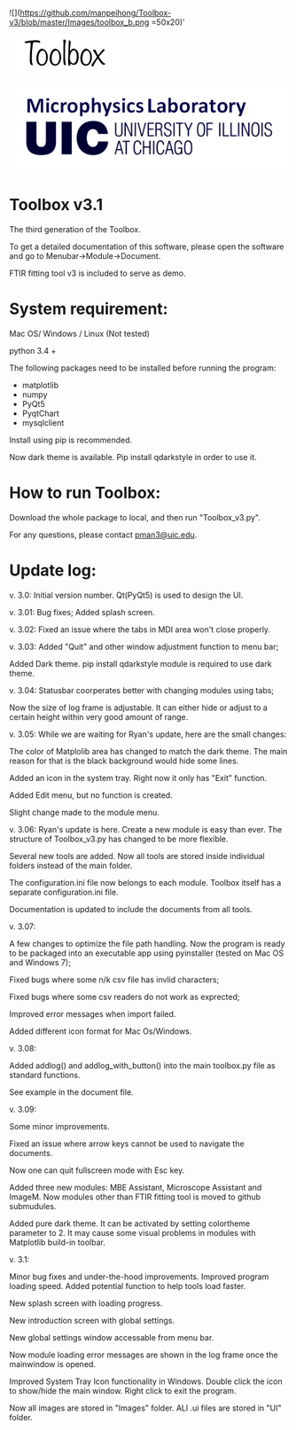 ![](https://github.com/manpeihong/Toolbox-v3/blob/master/Images/toolbox_b.png =50x20)'

<img src="https://github.com/manpeihong/Toolbox-v3/blob/master/Images/toolbox_b.png" width="200">

![](https://github.com/manpeihong/Toolbox-v3/blob/master/Images/MPL_UIC_b.png)

# Toolbox v3.1
The third generation of the Toolbox.

To get a detailed documentation of this software, please open the software and go to Menubar->Module->Document.

FTIR fitting tool v3 is included to serve as demo. 


# System requirement:

Mac OS/ Windows / Linux (Not tested)

python 3.4 +

The following packages need to be installed before running the program:

- matplotlib
- numpy
- PyQt5
- PyqtChart
- mysqlclient

Install using pip is recommended.

Now dark theme is available. Pip install qdarkstyle in order to use it. 

# How to run Toolbox:

Download the whole package to local, and then run "Toolbox_v3.py".

For any questions, please contact pman3@uic.edu.

# Update log:

v. 3.0: Initial version number. Qt(PyQt5) is used to design the UI. 

v. 3.01: Bug fixes; Added splash screen.  

v. 3.02: Fixed an issue where the tabs in MDI area won't close properly. 

v. 3.03: Added "Quit" and other window adjustment function to menu bar; 

Added Dark theme. pip install qdarkstyle module is required to use dark theme. 

v. 3.04: Statusbar coorperates better with changing modules using tabs; 

Now the size of log frame is adjustable. It can either hide or adjust to a certain height within very good amount of range.

v. 3.05: While we are waiting for Ryan's update, here are the small changes: 

The color of Matplolib area has changed to match the dark theme. The main reason for that is the black background would hide some lines. 

Added an icon in the system tray.  Right now it only has "Exit" function. 

Added Edit menu,  but no function is created. 

Slight change made to the module menu. 
             
v. 3.06: Ryan's update is here. Create a new module is easy than ever. The structure of Toolbox_v3.py has changed to be more flexible. 

Several new tools are added. Now all tools are stored inside individual folders instead of the main folder. 

The configuration.ini file now belongs to each module. Toolbox itself has a separate configuration.ini file. ﻿

Documentation is updated to include the documents from all tools.

v. 3.07: 

A few changes to optimize the file path handling. Now the program is ready to be packaged into an executable app using pyinstaller (tested on Mac OS and Windows 7);

Fixed bugs where some n/k csv file has invlid characters; 

Fixed bugs where some csv readers do not work as exprected; 

Improved error messages when import failed. 

Added different icon format for Mac Os/Windows.

v. 3.08: 

Added addlog() and addlog_with_button() into the main toolbox.py file as standard functions.
 
See example in the document file. 

v. 3.09: 

Some minor improvements. 

Fixed an issue where arrow keys cannot be used to navigate the documents. 

Now one can quit fullscreen mode with Esc key. 

Added three new modules: MBE Assistant, Microscope Assistant and ImageM. Now modules other than FTIR fitting tool is moved to github submudules. 

Added pure dark theme. It can be activated by setting colortheme parameter to 2. It may cause some visual problems in modules with Matplotlib build-in toolbar.
             
v. 3.1: 

Minor bug fixes and under-the-hood improvements. Improved program loading speed. Added potential function to help tools load faster. 

New splash screen with loading progress. 

New introduction screen with global settings.

New global settings window accessable from menu bar. 

Now module loading error messages are shown in the log frame once the mainwindow is opened. 

Improved System Tray Icon functionality in Windows. Double click the icon to show/hide the main window. Right click to exit the program.

Now all images are stored in "Images" folder. ALl .ui files are stored in "UI" folder. 
